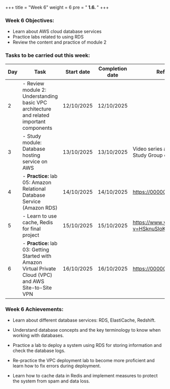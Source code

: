 +++
title = "Week 6"
weight = 6
pre = "<b> 1.6. </b>"
+++

### Week 6 Objectives:

- Learn about AWS cloud database services
- Practice labs related to using RDS
- Review the content and practice of module 2

### Tasks to be carried out this week:

| Day | Task                                                                                                     | Start date | Completion date | Reference Material                                                |
| --- | -------------------------------------------------------------------------------------------------------- | ---------- | --------------- | -------------------------------------------------------- |
| 2   | - Review module 2: Understanding basic VPC architecture and related important components                 | 12/10/2025 | 12/10/2025      |
| 3   | - Study module: Database hosting service on AWS                                                          | 13/10/2025 | 13/10/2025      | Video series about the module on AWS Study Group channel |
| 4   | - **Practice:** lab 05: Amazon Relational Database Service (Amazon RDS)                                  | 14/10/2025 | 14/10/2025      | <https://000005.awsstudygroup.com/vi/>                   |
| 5   | - Learn to use cache, Redis for final project                                                            | 15/10/2025 | 15/10/2025      | <https://www.youtube.com/watch?v=HSknuSIoK6A>            |
| 6   | - **Practice:** lab 03: Getting Started with Amazon Virtual Private Cloud (VPC) and AWS Site-to-Site VPN | 16/10/2025 | 16/10/2025      | <https://000003.awsstudygroup.com/vi/>                   |

### Week 6 Achievements:

- Learn about different database services: RDS, ElastiCache, Redshift.

- Understand database concepts and the key terminology to know when working with databases.

- Practice a lab to deploy a system using RDS for storing information and check the database logs.

- Re-practice the VPC deployment lab to become more proficient and learn how to fix errors during deployment.

- Learn how to cache data in Redis and implement measures to protect the system from spam and data loss.